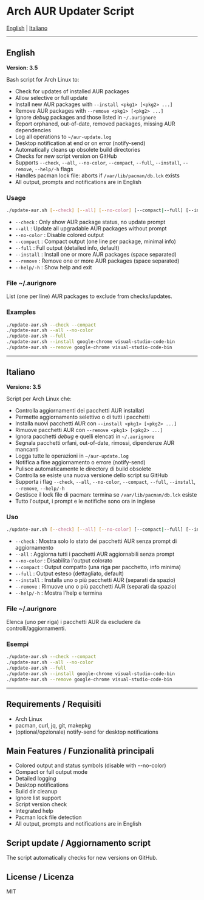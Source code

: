 



# Arch AUR Updater Script

[English](#english) | [Italiano](#italiano)

---



## English


**Version: 3.5**

Bash script for Arch Linux to:
- Check for updates of installed AUR packages
- Allow selective or full update
- Install new AUR packages with `--install <pkg1> [<pkg2> ...]`
- Remove AUR packages with `--remove <pkg1> [<pkg2> ...]`
- Ignore *debug* packages and those listed in `~/.aurignore`
- Report orphaned, out-of-date, removed packages, missing AUR dependencies
- Log all operations to `~/aur-update.log`
- Desktop notification at end or on error (notify-send)
- Automatically cleans up obsolete build directories
- Checks for new script version on GitHub
- Supports `--check`, `--all`, `--no-color`, `--compact`, `--full`, `--install`, `--remove`, `--help/-h` flags
- Handles pacman lock file: aborts if `/var/lib/pacman/db.lck` exists
- All output, prompts and notifications are in English

### Usage

```bash
./update-aur.sh [--check] [--all] [--no-color] [--compact|--full] [--install <pkg1> [<pkg2> ...]] [--remove <pkg1> [<pkg2> ...]] [--help]
```

- `--check`      : Only show AUR package status, no update prompt
- `--all`        : Update all upgradable AUR packages without prompt
- `--no-color`   : Disable colored output
- `--compact`    : Compact output (one line per package, minimal info)
- `--full`       : Full output (detailed info, default)
- `--install`    : Install one or more AUR packages (space separated)
- `--remove`     : Remove one or more AUR packages (space separated)
- `--help/-h`    : Show help and exit

### File ~/.aurignore
List (one per line) AUR packages to exclude from checks/updates.

### Examples
```bash
./update-aur.sh --check --compact
./update-aur.sh --all --no-color
./update-aur.sh --full
./update-aur.sh --install google-chrome visual-studio-code-bin
./update-aur.sh --remove google-chrome visual-studio-code-bin
```

---



## Italiano


**Versione: 3.5**

Script per Arch Linux che:
- Controlla aggiornamenti dei pacchetti AUR installati
- Permette aggiornamento selettivo o di tutti i pacchetti
- Installa nuovi pacchetti AUR con `--install <pkg1> [<pkg2> ...]`
- Rimuove pacchetti AUR con `--remove <pkg1> [<pkg2> ...]`
- Ignora pacchetti *debug* e quelli elencati in `~/.aurignore`
- Segnala pacchetti orfani, out-of-date, rimossi, dipendenze AUR mancanti
- Logga tutte le operazioni in `~/aur-update.log`
- Notifica a fine aggiornamento o errore (notify-send)
- Pulisce automaticamente le directory di build obsolete
- Controlla se esiste una nuova versione dello script su GitHub
- Supporta i flag `--check`, `--all`, `--no-color`, `--compact`, `--full`, `--install`, `--remove`, `--help/-h`
- Gestisce il lock file di pacman: termina se `/var/lib/pacman/db.lck` esiste
- Tutto l'output, i prompt e le notifiche sono ora in inglese

### Uso

```bash
./update-aur.sh [--check] [--all] [--no-color] [--compact|--full] [--install <pkg1> [<pkg2> ...]] [--remove <pkg1> [<pkg2> ...]] [--help]
```

- `--check`      : Mostra solo lo stato dei pacchetti AUR senza prompt di aggiornamento
- `--all`        : Aggiorna tutti i pacchetti AUR aggiornabili senza prompt
- `--no-color`   : Disabilita l'output colorato
- `--compact`    : Output compatto (una riga per pacchetto, info minima)
- `--full`       : Output esteso (dettagliato, default)
- `--install`    : Installa uno o più pacchetti AUR (separati da spazio)
- `--remove`     : Rimuove uno o più pacchetti AUR (separati da spazio)
- `--help/-h`    : Mostra l'help e termina

### File ~/.aurignore
Elenca (uno per riga) i pacchetti AUR da escludere da controlli/aggiornamenti.

### Esempi
```bash
./update-aur.sh --check --compact
./update-aur.sh --all --no-color
./update-aur.sh --full
./update-aur.sh --install google-chrome visual-studio-code-bin
./update-aur.sh --remove google-chrome visual-studio-code-bin
```

---


## Requirements / Requisiti
- Arch Linux
- pacman, curl, jq, git, makepkg
- (optional/opzionale) notify-send for desktop notifications

## Main Features / Funzionalità principali
- Colored output and status symbols (disable with --no-color)
- Compact or full output mode
- Detailed logging
- Desktop notifications
- Build dir cleanup
- Ignore list support
- Script version check
- Integrated help
- Pacman lock file detection
- All output, prompts and notifications are in English

## Script update / Aggiornamento script
The script automatically checks for new versions on GitHub.

## License / Licenza
MIT
